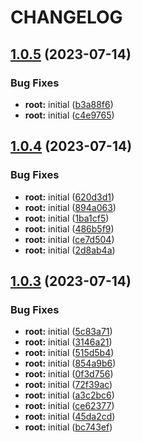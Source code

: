 # CHANGELOG

## [1.0.5](https://github.com/thejaswitricon/pnpm/compare/modules/aws/ecs/ecs-simple/demo-v1.0.4...modules/aws/ecs/ecs-simple/demo-v1.0.5) (2023-07-14)


### Bug Fixes

* **root:** initial ([b3a88f6](https://github.com/thejaswitricon/pnpm/commit/b3a88f6dd5bf5c7bf4f11bab99abed6a2862931b))
* **root:** initial ([c4e9765](https://github.com/thejaswitricon/pnpm/commit/c4e9765b7d46d6a0769113365e447dc429b44507))

## [1.0.4](https://github.com/thejaswitricon/pnpm/compare/modules/aws/ecs/ecs-simple/demo-v1.0.3...modules/aws/ecs/ecs-simple/demo-v1.0.4) (2023-07-14)


### Bug Fixes

* **root:** initial ([620d3d1](https://github.com/thejaswitricon/pnpm/commit/620d3d124e820ca0413d05a2a67b35d3e771c8a6))
* **root:** initial ([894a063](https://github.com/thejaswitricon/pnpm/commit/894a0633daf4955bc8b426527e42fd4f5a5e2d98))
* **root:** initial ([1ba1cf5](https://github.com/thejaswitricon/pnpm/commit/1ba1cf5b2996fbf899a39b466a7dd85fd7ddda82))
* **root:** initial ([486b5f9](https://github.com/thejaswitricon/pnpm/commit/486b5f93ee1d831f558df2617b91e3dcb961677e))
* **root:** initial ([ce7d504](https://github.com/thejaswitricon/pnpm/commit/ce7d5042a890d2bea46b5d97aae02d7a38b8cb28))
* **root:** initial ([2d8ab4a](https://github.com/thejaswitricon/pnpm/commit/2d8ab4af1facbfc6b2d8ef9af5022b0a268c888a))

## [1.0.3](https://github.com/thejaswitricon/pnpm/compare/modules/aws/ecs/ecs-simple/demo-v1.0.2...modules/aws/ecs/ecs-simple/demo-v1.0.3) (2023-07-14)


### Bug Fixes

* **root:** initial ([5c83a71](https://github.com/thejaswitricon/pnpm/commit/5c83a711b1eb3aa0c8afc8b19f1240382b606a9a))
* **root:** initial ([3146a21](https://github.com/thejaswitricon/pnpm/commit/3146a21ffba2bf82321501d54b422af981827e01))
* **root:** initial ([515d5b4](https://github.com/thejaswitricon/pnpm/commit/515d5b4735120f373f3c364d438b2d003c6a4082))
* **root:** initial ([854a9b6](https://github.com/thejaswitricon/pnpm/commit/854a9b63724965d4bd41104d1d7228bb588e6f65))
* **root:** initial ([0f3d756](https://github.com/thejaswitricon/pnpm/commit/0f3d756ab99477c22538c0e40bdb5d20684c6224))
* **root:** initial ([72f39ac](https://github.com/thejaswitricon/pnpm/commit/72f39ac4a84a7456242a423e30534a64ba0dcd63))
* **root:** initial ([a3c2bc6](https://github.com/thejaswitricon/pnpm/commit/a3c2bc689a61f71a40b77eb3045f5a1f2fa9ecde))
* **root:** initial ([ce62377](https://github.com/thejaswitricon/pnpm/commit/ce62377e0a3a7669a0e2959a882d275787254f7b))
* **root:** initial ([45da2cd](https://github.com/thejaswitricon/pnpm/commit/45da2cd09db082fdaa80efcb00cfce5860aa87bb))
* **root:** initial ([bc743ef](https://github.com/thejaswitricon/pnpm/commit/bc743efb9356516dfb5705eee7f0ed6c5907d33a))
